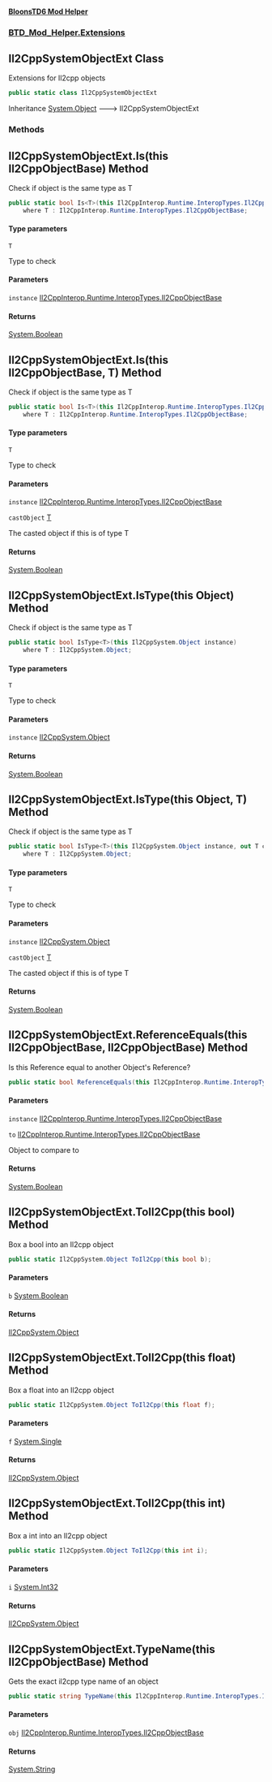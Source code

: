 #### [BloonsTD6 Mod Helper](README.md 'README')
### [BTD_Mod_Helper.Extensions](README.md#BTD_Mod_Helper.Extensions 'BTD_Mod_Helper.Extensions')

## Il2CppSystemObjectExt Class

Extensions for Il2cpp objects

```csharp
public static class Il2CppSystemObjectExt
```

Inheritance [System.Object](https://docs.microsoft.com/en-us/dotnet/api/System.Object 'System.Object') &#129106; Il2CppSystemObjectExt
### Methods

<a name='BTD_Mod_Helper.Extensions.Il2CppSystemObjectExt.Is_T_(thisIl2CppInterop.Runtime.InteropTypes.Il2CppObjectBase)'></a>

## Il2CppSystemObjectExt.Is<T>(this Il2CppObjectBase) Method

Check if object is the same type as T

```csharp
public static bool Is<T>(this Il2CppInterop.Runtime.InteropTypes.Il2CppObjectBase instance)
    where T : Il2CppInterop.Runtime.InteropTypes.Il2CppObjectBase;
```
#### Type parameters

<a name='BTD_Mod_Helper.Extensions.Il2CppSystemObjectExt.Is_T_(thisIl2CppInterop.Runtime.InteropTypes.Il2CppObjectBase).T'></a>

`T`

Type to check
#### Parameters

<a name='BTD_Mod_Helper.Extensions.Il2CppSystemObjectExt.Is_T_(thisIl2CppInterop.Runtime.InteropTypes.Il2CppObjectBase).instance'></a>

`instance` [Il2CppInterop.Runtime.InteropTypes.Il2CppObjectBase](https://docs.microsoft.com/en-us/dotnet/api/Il2CppInterop.Runtime.InteropTypes.Il2CppObjectBase 'Il2CppInterop.Runtime.InteropTypes.Il2CppObjectBase')

#### Returns
[System.Boolean](https://docs.microsoft.com/en-us/dotnet/api/System.Boolean 'System.Boolean')

<a name='BTD_Mod_Helper.Extensions.Il2CppSystemObjectExt.Is_T_(thisIl2CppInterop.Runtime.InteropTypes.Il2CppObjectBase,T)'></a>

## Il2CppSystemObjectExt.Is<T>(this Il2CppObjectBase, T) Method

Check if object is the same type as T

```csharp
public static bool Is<T>(this Il2CppInterop.Runtime.InteropTypes.Il2CppObjectBase instance, out T castObject)
    where T : Il2CppInterop.Runtime.InteropTypes.Il2CppObjectBase;
```
#### Type parameters

<a name='BTD_Mod_Helper.Extensions.Il2CppSystemObjectExt.Is_T_(thisIl2CppInterop.Runtime.InteropTypes.Il2CppObjectBase,T).T'></a>

`T`

Type to check
#### Parameters

<a name='BTD_Mod_Helper.Extensions.Il2CppSystemObjectExt.Is_T_(thisIl2CppInterop.Runtime.InteropTypes.Il2CppObjectBase,T).instance'></a>

`instance` [Il2CppInterop.Runtime.InteropTypes.Il2CppObjectBase](https://docs.microsoft.com/en-us/dotnet/api/Il2CppInterop.Runtime.InteropTypes.Il2CppObjectBase 'Il2CppInterop.Runtime.InteropTypes.Il2CppObjectBase')

<a name='BTD_Mod_Helper.Extensions.Il2CppSystemObjectExt.Is_T_(thisIl2CppInterop.Runtime.InteropTypes.Il2CppObjectBase,T).castObject'></a>

`castObject` [T](BTD_Mod_Helper.Extensions.Il2CppSystemObjectExt.md#BTD_Mod_Helper.Extensions.Il2CppSystemObjectExt.Is_T_(thisIl2CppInterop.Runtime.InteropTypes.Il2CppObjectBase,T).T 'BTD_Mod_Helper.Extensions.Il2CppSystemObjectExt.Is<T>(this Il2CppInterop.Runtime.InteropTypes.Il2CppObjectBase, T).T')

The casted object if this is of type T

#### Returns
[System.Boolean](https://docs.microsoft.com/en-us/dotnet/api/System.Boolean 'System.Boolean')

<a name='BTD_Mod_Helper.Extensions.Il2CppSystemObjectExt.IsType_T_(thisIl2CppSystem.Object)'></a>

## Il2CppSystemObjectExt.IsType<T>(this Object) Method

Check if object is the same type as T

```csharp
public static bool IsType<T>(this Il2CppSystem.Object instance)
    where T : Il2CppSystem.Object;
```
#### Type parameters

<a name='BTD_Mod_Helper.Extensions.Il2CppSystemObjectExt.IsType_T_(thisIl2CppSystem.Object).T'></a>

`T`

Type to check
#### Parameters

<a name='BTD_Mod_Helper.Extensions.Il2CppSystemObjectExt.IsType_T_(thisIl2CppSystem.Object).instance'></a>

`instance` [Il2CppSystem.Object](https://docs.microsoft.com/en-us/dotnet/api/Il2CppSystem.Object 'Il2CppSystem.Object')

#### Returns
[System.Boolean](https://docs.microsoft.com/en-us/dotnet/api/System.Boolean 'System.Boolean')

<a name='BTD_Mod_Helper.Extensions.Il2CppSystemObjectExt.IsType_T_(thisIl2CppSystem.Object,T)'></a>

## Il2CppSystemObjectExt.IsType<T>(this Object, T) Method

Check if object is the same type as T

```csharp
public static bool IsType<T>(this Il2CppSystem.Object instance, out T castObject)
    where T : Il2CppSystem.Object;
```
#### Type parameters

<a name='BTD_Mod_Helper.Extensions.Il2CppSystemObjectExt.IsType_T_(thisIl2CppSystem.Object,T).T'></a>

`T`

Type to check
#### Parameters

<a name='BTD_Mod_Helper.Extensions.Il2CppSystemObjectExt.IsType_T_(thisIl2CppSystem.Object,T).instance'></a>

`instance` [Il2CppSystem.Object](https://docs.microsoft.com/en-us/dotnet/api/Il2CppSystem.Object 'Il2CppSystem.Object')

<a name='BTD_Mod_Helper.Extensions.Il2CppSystemObjectExt.IsType_T_(thisIl2CppSystem.Object,T).castObject'></a>

`castObject` [T](BTD_Mod_Helper.Extensions.Il2CppSystemObjectExt.md#BTD_Mod_Helper.Extensions.Il2CppSystemObjectExt.IsType_T_(thisIl2CppSystem.Object,T).T 'BTD_Mod_Helper.Extensions.Il2CppSystemObjectExt.IsType<T>(this Il2CppSystem.Object, T).T')

The casted object if this is of type T

#### Returns
[System.Boolean](https://docs.microsoft.com/en-us/dotnet/api/System.Boolean 'System.Boolean')

<a name='BTD_Mod_Helper.Extensions.Il2CppSystemObjectExt.ReferenceEquals(thisIl2CppInterop.Runtime.InteropTypes.Il2CppObjectBase,Il2CppInterop.Runtime.InteropTypes.Il2CppObjectBase)'></a>

## Il2CppSystemObjectExt.ReferenceEquals(this Il2CppObjectBase, Il2CppObjectBase) Method

Is this Reference equal to another Object's Reference?

```csharp
public static bool ReferenceEquals(this Il2CppInterop.Runtime.InteropTypes.Il2CppObjectBase instance, Il2CppInterop.Runtime.InteropTypes.Il2CppObjectBase to);
```
#### Parameters

<a name='BTD_Mod_Helper.Extensions.Il2CppSystemObjectExt.ReferenceEquals(thisIl2CppInterop.Runtime.InteropTypes.Il2CppObjectBase,Il2CppInterop.Runtime.InteropTypes.Il2CppObjectBase).instance'></a>

`instance` [Il2CppInterop.Runtime.InteropTypes.Il2CppObjectBase](https://docs.microsoft.com/en-us/dotnet/api/Il2CppInterop.Runtime.InteropTypes.Il2CppObjectBase 'Il2CppInterop.Runtime.InteropTypes.Il2CppObjectBase')

<a name='BTD_Mod_Helper.Extensions.Il2CppSystemObjectExt.ReferenceEquals(thisIl2CppInterop.Runtime.InteropTypes.Il2CppObjectBase,Il2CppInterop.Runtime.InteropTypes.Il2CppObjectBase).to'></a>

`to` [Il2CppInterop.Runtime.InteropTypes.Il2CppObjectBase](https://docs.microsoft.com/en-us/dotnet/api/Il2CppInterop.Runtime.InteropTypes.Il2CppObjectBase 'Il2CppInterop.Runtime.InteropTypes.Il2CppObjectBase')

Object to compare to

#### Returns
[System.Boolean](https://docs.microsoft.com/en-us/dotnet/api/System.Boolean 'System.Boolean')

<a name='BTD_Mod_Helper.Extensions.Il2CppSystemObjectExt.ToIl2Cpp(thisbool)'></a>

## Il2CppSystemObjectExt.ToIl2Cpp(this bool) Method

Box a bool into an Il2cpp object

```csharp
public static Il2CppSystem.Object ToIl2Cpp(this bool b);
```
#### Parameters

<a name='BTD_Mod_Helper.Extensions.Il2CppSystemObjectExt.ToIl2Cpp(thisbool).b'></a>

`b` [System.Boolean](https://docs.microsoft.com/en-us/dotnet/api/System.Boolean 'System.Boolean')

#### Returns
[Il2CppSystem.Object](https://docs.microsoft.com/en-us/dotnet/api/Il2CppSystem.Object 'Il2CppSystem.Object')

<a name='BTD_Mod_Helper.Extensions.Il2CppSystemObjectExt.ToIl2Cpp(thisfloat)'></a>

## Il2CppSystemObjectExt.ToIl2Cpp(this float) Method

Box a float into an Il2cpp object

```csharp
public static Il2CppSystem.Object ToIl2Cpp(this float f);
```
#### Parameters

<a name='BTD_Mod_Helper.Extensions.Il2CppSystemObjectExt.ToIl2Cpp(thisfloat).f'></a>

`f` [System.Single](https://docs.microsoft.com/en-us/dotnet/api/System.Single 'System.Single')

#### Returns
[Il2CppSystem.Object](https://docs.microsoft.com/en-us/dotnet/api/Il2CppSystem.Object 'Il2CppSystem.Object')

<a name='BTD_Mod_Helper.Extensions.Il2CppSystemObjectExt.ToIl2Cpp(thisint)'></a>

## Il2CppSystemObjectExt.ToIl2Cpp(this int) Method

Box a int into an Il2cpp object

```csharp
public static Il2CppSystem.Object ToIl2Cpp(this int i);
```
#### Parameters

<a name='BTD_Mod_Helper.Extensions.Il2CppSystemObjectExt.ToIl2Cpp(thisint).i'></a>

`i` [System.Int32](https://docs.microsoft.com/en-us/dotnet/api/System.Int32 'System.Int32')

#### Returns
[Il2CppSystem.Object](https://docs.microsoft.com/en-us/dotnet/api/Il2CppSystem.Object 'Il2CppSystem.Object')

<a name='BTD_Mod_Helper.Extensions.Il2CppSystemObjectExt.TypeName(thisIl2CppInterop.Runtime.InteropTypes.Il2CppObjectBase)'></a>

## Il2CppSystemObjectExt.TypeName(this Il2CppObjectBase) Method

Gets the exact il2cpp type name of an object

```csharp
public static string TypeName(this Il2CppInterop.Runtime.InteropTypes.Il2CppObjectBase obj);
```
#### Parameters

<a name='BTD_Mod_Helper.Extensions.Il2CppSystemObjectExt.TypeName(thisIl2CppInterop.Runtime.InteropTypes.Il2CppObjectBase).obj'></a>

`obj` [Il2CppInterop.Runtime.InteropTypes.Il2CppObjectBase](https://docs.microsoft.com/en-us/dotnet/api/Il2CppInterop.Runtime.InteropTypes.Il2CppObjectBase 'Il2CppInterop.Runtime.InteropTypes.Il2CppObjectBase')

#### Returns
[System.String](https://docs.microsoft.com/en-us/dotnet/api/System.String 'System.String')